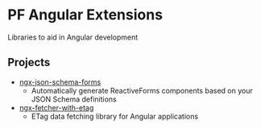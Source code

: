 # PF Angular Extensions

Libraries to aid in Angular development

## Projects

- [ngx-json-schema-forms](/projects/ngx-json-schema-forms/README.md)
  - Automatically generate ReactiveForms components based on your JSON Schema definitions
- [ngx-fetcher-with-etag](/projects/ngx-fetcher-with-etag/README.md)
  - ETag data fetching library for Angular applications
